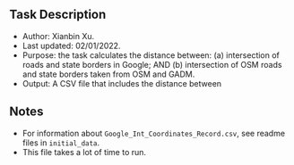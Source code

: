 ## Task Description

- Author: Xianbin Xu.
- Last updated: 02/01/2022.
- Purpose: the task calculates the distance between:
  (a) intersection of roads and state borders in Google; AND
  (b) intersection of OSM roads and state borders taken from OSM and GADM.
- Output: A CSV file that includes the distance between

## Notes

- For information about `Google_Int_Coordinates_Record.csv`, see readme files in `initial_data`.
- This file takes a lot of time to run.